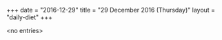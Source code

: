 +++
date = "2016-12-29"
title = "29 December 2016 (Thursday)"
layout = "daily-diet"
+++

<p>&lt;no entries&gt;</p>